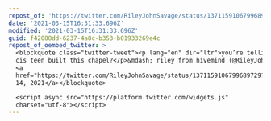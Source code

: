 ```yaml
---
repost_of: 'https://twitter.com/RileyJohnSavage/status/1371159106799689729'
date: '2021-03-15T16:31:33.696Z'
modified: '2021-03-15T16:31:33.696Z'
guid: f42088dd-6237-4a8c-b353-b01933269e4c
repost_of_oembed_twitter: >
  <blockquote class="twitter-tweet"><p lang="en" dir="ltr">you’re telling me a
  cis teen built this chapel?</p>&mdash; riley from hivemind (@RileyJohnSavage)
  <a
  href="https://twitter.com/RileyJohnSavage/status/1371159106799689729?ref_src=twsrc%5Etfw">March
  14, 2021</a></blockquote>

  <script async src="https://platform.twitter.com/widgets.js"
  charset="utf-8"></script>
---
```

 
